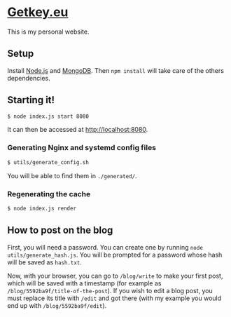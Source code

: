 # [Getkey.eu](https://getkey.eu)

This is my personal website.

## Setup

Install [Node.js](https://nodejs.org/) and [MongoDB](https://www.mongodb.org/). Then `npm install` will take care of the others dependencies.

## Starting it! 

``` sh
$ node index.js start 8080
```

It can then be accessed at [http://localhost:8080](http://localhost:8080).

### Generating Nginx and systemd config files

```sh
$ utils/generate_config.sh
```

You will be able to find them in `./generated/`.

### Regenerating the cache

```sh
$ node index.js render
```

## How to post on the blog

First, you will need a password.
You can create one by running `node utils/generate_hash.js`. You will be prompted for a password whose hash will be saved as `hash.txt`.

Now, with your browser, you can go to `/blog/write` to make your first post, which will be saved with a timestamp (for example as `/blog/5592ba9f/title-of-the-post`).
If you wish to edit a blog post, you must replace its title with `/edit` and got there (with my example you would end up with `/blog/5592ba9f/edit`).
